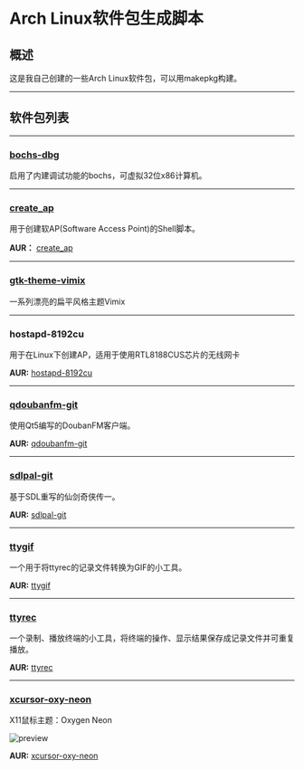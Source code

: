 Arch Linux软件包生成脚本
=======================

概述
----

这是我自己创建的一些Arch Linux软件包，可以用makepkg构建。

--------

软件包列表
---------

--------

### [bochs-dbg](http://bochs.sourceforge.net/) ###

启用了内建调试功能的bochs，可虚拟32位x86计算机。

------

### [create_ap](https://github.com/oblique/create_ap) ###

用于创建软AP(Software Access Point)的Shell脚本。

**AUR：** [create_ap](https://aur.archlinux.org/packages/create_ap/)

------

### [gtk-theme-vimix](http://gnome-look.org/content/show.php/Vimix?content=162783)

一系列漂亮的扁平风格主题Vimix

------

### hostapd-8192cu ###

用于在Linux下创建AP，适用于使用RTL8188CUS芯片的无线网卡

**AUR:** [hostapd-8192cu](https://aur.archlinux.org/packages/hostapd-8192cu)

------

### [qdoubanfm-git](https://gitcafe.com/zonyitoo/doubanfm-qt) ###

使用Qt5编写的DoubanFM客户端。

**AUR:** [qdoubanfm-git](https://aur.archlinux.org/packages/qdoubanfm-git/)

------

### [sdlpal-git](http://sdlpal.codeplex.com/) ###

基于SDL重写的仙剑奇侠传一。

**AUR:** [sdlpal-git](https://aur.archlinux.org/packages/sdlpal-git/)

------

### [ttygif](https://github.com/icholy/ttygif) ###

一个用于将ttyrec的记录文件转换为GIF的小工具。

**AUR:** [ttygif](https://aur.archlinux.org/packages/ttygif/)

------

### [ttyrec](http://0xcc.net/ttyrec/index.html.en) ###

一个录制、播放终端的小工具，将终端的操作、显示结果保存成记录文件并可重复播放。

**AUR:** [ttyrec](https://aur.archlinux.org/packages/ttyrec/)

------

### [xcursor-oxy-neon](http://gnome-look.org/content/show.php/Oxygen+Neon?content=137109) ###

X11鼠标主题：Oxygen Neon

![preview](http://gnome-look.org/CONTENT/content-pre1/137109-1.png)

**AUR:** [xcursor-oxy-neon](https://aur.archlinux.org/packages/xcursor-oxy-neon/)

